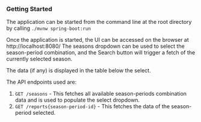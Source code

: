 ### Getting Started ##
The application can be started from the command line at the root directory by calling
`./mvnw spring-boot:run`

Once the application is started, the UI can be accessed on the browser at http://localhost:8080/
The seasons dropdown can be used to select the season-period combination, and the Search button
will trigger a fetch of the currently selected season.

The data (if any) is displayed in the table below the select.

The API endpoints used are:
1. `GET /seasons` - This fetches all available season-periods combination data and is used to populate the select dropdown.
2. `GET /reports{season-period-id}` - This fetches the data of the season-period selected.